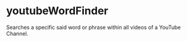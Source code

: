 # youtubeWordFinder
Searches a specific said word or phrase within all videos of a YouTube Channel.
